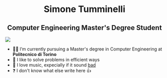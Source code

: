 <h1 align="center"> Simone Tumminelli </h1>
<h2 align="center"> Computer Engineering Master's Degree Student </h2>

![](https://komarev.com/ghpvc/?username=simotmm&color=brightgreen)

- 👨‍💻 I’m currently pursuing a Master's degree in Computer Engineering at **Politecnico di Torino**
- 🌱 I like to solve problems in efficient ways
- 🎸 I love music, expecially if it sound [bad](https://www.youtube.com/watch?v=8FUGUaTbvE8)
- ❓ I don't know what else write here 👍

<!--
**simotmm/simotmm** is a ✨ _special_ ✨ repository because its `README.md` (this file) appears on your GitHub profile.

Here are some ideas to get you started:

- 🔭 I’m currently working on ...
- 🌱 I’m currently learning ...
- 👯 I’m looking to collaborate on ...
- 🤔 I’m looking for help with ...
- 💬 Ask me about ...
- 📫 How to reach me: ...
- 😄 Pronouns: ...
- ⚡ Fun fact: ...
-->
